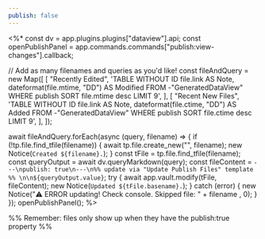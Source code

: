 ```yaml
---
publish: false
---
```


<%*
const dv = app.plugins.plugins["dataview"].api;
const openPublishPanel = app.commands.commands["publish:view-changes"].callback;

// Add as many filenames and queries as you'd like!
const fileAndQuery = new Map([
  [
    "Recently Edited",
    'TABLE WITHOUT ID file.link AS Note, dateformat(file.mtime, "DD") AS Modified FROM -"GeneratedDataView" WHERE publish SORT file.mtime desc LIMIT 9',
  ],
  [
    "Recent New Files",
    'TABLE WITHOUT ID file.link AS Note, dateformat(file.ctime, "DD") AS Added FROM -"GeneratedDataView" WHERE publish SORT file.ctime desc LIMIT 9',
  ],
]);

await fileAndQuery.forEach(async (query, filename) => {
  if (!tp.file.find_tfile(filename)) {
    await tp.file.create_new("", filename);
    new Notice(`Created ${filename}.`);
  }
  const tFile = tp.file.find_tfile(filename);
  const queryOutput = await dv.queryMarkdown(query);
  const fileContent = `---\npublish: true\n---\n%% update via "Update Publish Files" template %% \n\n${queryOutput.value}`;
  try {
    await app.vault.modify(tFile, fileContent);
    new Notice(`Updated ${tFile.basename}.`);
  } catch (error) {
    new Notice("⚠️ ERROR updating! Check console. Skipped file: " + filename , 0);
  }
});
openPublishPanel();
%>




%% Remember: files only show up when they have the publish:true property %% 
